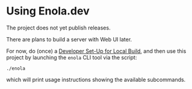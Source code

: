 <!--
    SPDX-License-Identifier: Apache-2.0

    Copyright 2023 The Enola <https://enola.dev> Authors

    Licensed under the Apache License, Version 2.0 (the "License");
    you may not use this file except in compliance with the License.
    You may obtain a copy of the License at

        https://www.apache.org/licenses/LICENSE-2.0

    Unless required by applicable law or agreed to in writing, software
    distributed under the License is distributed on an "AS IS" BASIS,
    WITHOUT WARRANTIES OR CONDITIONS OF ANY KIND, either express or implied.
    See the License for the specific language governing permissions and
    limitations under the License.
-->

# Using Enola.dev

The project does not yet publish releases.

There are plans to build a server with Web UI later.

For now, do (once) a [Developer Set-Up for Local Build](../dev/setup.md),
and then use this project by launching the `enola` CLI tool via the script:

    ./enola

which will print usage instructions showing the available subcommands.

